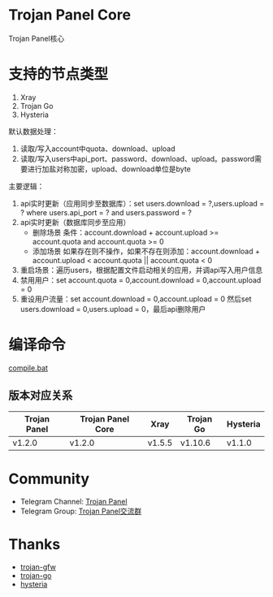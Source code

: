 # Trojan Panel Core

Trojan Panel核心

# 支持的节点类型

1. Xray
2. Trojan Go
3. Hysteria

默认数据处理：

1. 读取/写入account中quota、download、upload
2. 读取/写入users中api_port、password、download、upload。password需要进行加盐对称加密，upload、download单位是byte

主要逻辑：

1. api实时更新（应用同步至数据库）：set users.download = ?,users.upload = ? where users.api_port = ? and users.password = ?
2. api实时更新（数据库同步至应用）
    - 删除场景 条件：account.download + account.upload >= account.quota and account.quota >= 0
    - 添加场景 如果存在则不操作，如果不存在则添加：account.download + account.upload <
      account.quota || account.quota < 0
3. 重启场景：遍历users，根据配置文件启动相关的应用，并调api写入用户信息
4. 禁用用户：set account.quota = 0,account.download = 0,account.upload = 0
5. 重设用户流量：set account.download = 0,account.upload = 0 然后set users.download = 0,users.upload = 0，最后api删除用户

# 编译命令

[compile.bat](./compile.bat)

## 版本对应关系

| Trojan Panel | Trojan Panel Core | Xray   | Trojan Go | Hysteria |
|--------------|-------------------|--------|-----------|----------|
| v1.2.0       | v1.2.0            | v1.5.5 | v1.10.6   | v1.1.0   |

# Community

- Telegram Channel: [Trojan Panel](https://t.me/TrojanPanel)
- Telegram Group: [Trojan Panel交流群](https://t.me/TrojanPanelGroup)

# Thanks

- [trojan-gfw](https://github.com/trojan-gfw/trojan)
- [trojan-go](https://github.com/p4gefau1t/trojan-go)
- [hysteria](https://github.com/HyNetwork/hysteria)
